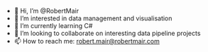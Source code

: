 - 👋 Hi, I’m @RobertMair
- 👀 I’m interested in data management and visualisation
- 🌱 I’m currently learning C#
- 💞️ I’m looking to collaborate on interesting data pipeline projects
- 📫 How to reach me: robert.mair@robertmair.com

<!---
RobertMair/RobertMair is a ✨ special ✨ repository because its `README.md` (this file) appears on your GitHub profile.
You can click the Preview link to take a look at your changes.
--->
